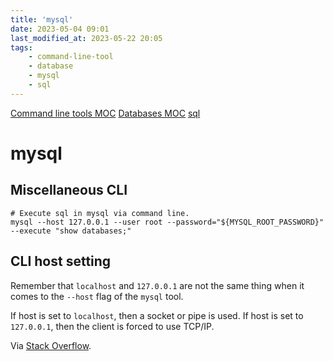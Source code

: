 ```yaml
---
title: 'mysql'
date: 2023-05-04 09:01
last_modified_at: 2023-05-22 20:05
tags:
    - command-line-tool
    - database
    - mysql
    - sql
---
```


[Command line tools MOC](Command%20line%20tools%20MOC.md)
[Databases MOC](Databases%20MOC.md)
[sql](sql.md)

# mysql

## Miscellaneous CLI

```shell
# Execute sql in mysql via command line.
mysql --host 127.0.0.1 --user root --password="${MYSQL_ROOT_PASSWORD}" --execute "show databases;"
```

## CLI host setting

Remember that `localhost` and `127.0.0.1` are not the same thing when it comes to the `--host` flag of the `mysql` tool.

If host is set to `localhost`, then a socket or pipe is used. If host is set to `127.0.0.1`, then the client is forced to use TCP/IP.

Via [Stack Overflow](http://stackoverflow.com/a/16402615/1257318).
